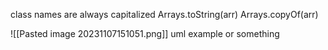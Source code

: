 class names are always capitalized
Arrays.toString(arr) 
Arrays.copyOf(arr)

![[Pasted image 20231107151051.png]] uml example or something

